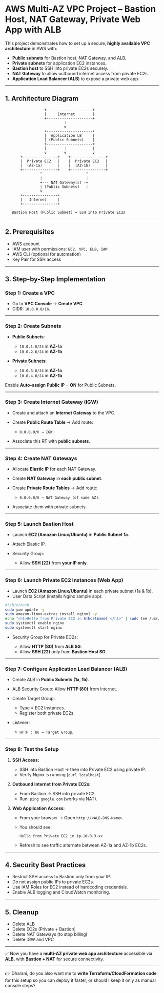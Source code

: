 # AWS Multi-AZ VPC Project – Bastion Host, NAT Gateway, Private Web App with ALB

This project demonstrates how to set up a secure, **highly available VPC architecture** in AWS with:

* **Public subnets** for Bastion host, NAT Gateway, and ALB.
* **Private subnets** for application EC2 instances.
* **Bastion host** to SSH into private EC2s securely.
* **NAT Gateway** to allow outbound internet access from private EC2s.
* **Application Load Balancer (ALB)** to expose a private web app.

---

## 1. Architecture Diagram

```
                  +---------------------+
                  |     Internet        |
                  +---------------------+
                           |
                           v
                  +---------------------+
                  |  Application LB     |
                  | (Public Subnets)    |
                  +---------------------+
                  |        |            |
                  v        v            v
       +----------------+    +----------------+
       |  Private EC2   |    |  Private EC2   |
       |  (AZ-1a)       |    |  (AZ-1b)       |
       +----------------+    +----------------+
                ^                    ^
                |                    |
                +--- NAT Gateway(s) -+
                | (Public Subnets)   |
                v
       +----------------+    
       |   Internet     |    
       +----------------+    

   Bastion Host (Public Subnet) → SSH into Private EC2s
```

---

## 2. Prerequisites

* AWS account
* IAM user with permissions: `EC2, VPC, ELB, IAM`
* AWS CLI (optional for automation)
* Key Pair for SSH access

---

## 3. Step-by-Step Implementation

### Step 1: Create a VPC

* Go to **VPC Console** → **Create VPC**.
* CIDR: `10.0.0.0/16`.

---

### Step 2: Create Subnets

* **Public Subnets**:

    * `10.0.1.0/24` in **AZ-1a**
    * `10.0.2.0/24` in **AZ-1b**
* **Private Subnets**:

    * `10.0.3.0/24` in **AZ-1a**
    * `10.0.4.0/24` in **AZ-1b**

Enable **Auto-assign Public IP** = **ON** for Public Subnets.

---

### Step 3: Create Internet Gateway (IGW)

* Create and attach an **Internet Gateway** to the VPC.
* Create **Public Route Table** → Add route:

    * `0.0.0.0/0 → IGW`.
* Associate this RT with **public subnets**.

---

### Step 4: Create NAT Gateways

* Allocate **Elastic IP** for each NAT Gateway.
* Create **NAT Gateway** in **each public subnet**.
* Create **Private Route Tables** → Add route:

    * `0.0.0.0/0 → NAT Gateway (of same AZ)`.
* Associate them with private subnets.

---

### Step 5: Launch Bastion Host

* Launch **EC2 (Amazon Linux/Ubuntu)** in **Public Subnet 1a**.
* Attach Elastic IP.
* Security Group:

    * Allow **SSH (22)** from **your IP only**.

---

### Step 6: Launch Private EC2 Instances (Web App)

* Launch **EC2 (Amazon Linux/Ubuntu)** in each private subnet (1a & 1b).
* User Data Script (installs Nginx sample app):

```bash
#!/bin/bash
sudo yum update -y
sudo amazon-linux-extras install nginx1 -y
echo "<h1>Hello from Private EC2 in $(hostname) </h1>" | sudo tee /usr/share/nginx/html/index.html
sudo systemctl enable nginx
sudo systemctl start nginx
```

* Security Group for Private EC2s:

    * Allow **HTTP (80)** from **ALB SG**.
    * Allow **SSH (22)** only from **Bastion Host SG**.

---

### Step 7: Configure Application Load Balancer (ALB)

* Create ALB in **Public Subnets (1a, 1b)**.
* ALB Security Group: Allow **HTTP (80)** from Internet.
* Create Target Group:

    * Type = EC2 Instances.
    * Register both private EC2s.
* Listener:

    * `HTTP : 80 → Target Group`.

---

### Step 8: Test the Setup

1. **SSH Access:**

    * SSH into Bastion Host → then into Private EC2 using private IP.
    * Verify Nginx is running (`curl localhost`).

2. **Outbound Internet from Private EC2s:**

    * From Bastion → SSH into private EC2.
    * Run: `ping google.com` (works via NAT).

3. **Web Application Access:**

    * From your browser → Open `http://<ALB-DNS-Name>`.
    * You should see:

      ```
      Hello from Private EC2 in ip-10-0-3-xx
      ```
    * Refresh to see traffic alternate between AZ-1a and AZ-1b EC2s.

---

## 4. Security Best Practices

* Restrict SSH access to Bastion only from your IP.
* Do not assign public IPs to private EC2s.
* Use IAM Roles for EC2 instead of hardcoding credentials.
* Enable ALB logging and CloudWatch monitoring.

---

## 5. Cleanup

* Delete ALB
* Delete EC2s (Private + Bastion)
* Delete NAT Gateways (to stop billing)
* Delete IGW and VPC

---

✅ Now you have a **multi-AZ private web app architecture** accessible via **ALB**, with **Bastion + NAT** for secure connectivity.

---

👉 Dharani, do you also want me to **write Terraform/CloudFormation code** for this setup so you can deploy it faster, or should I keep it only as manual console steps?
